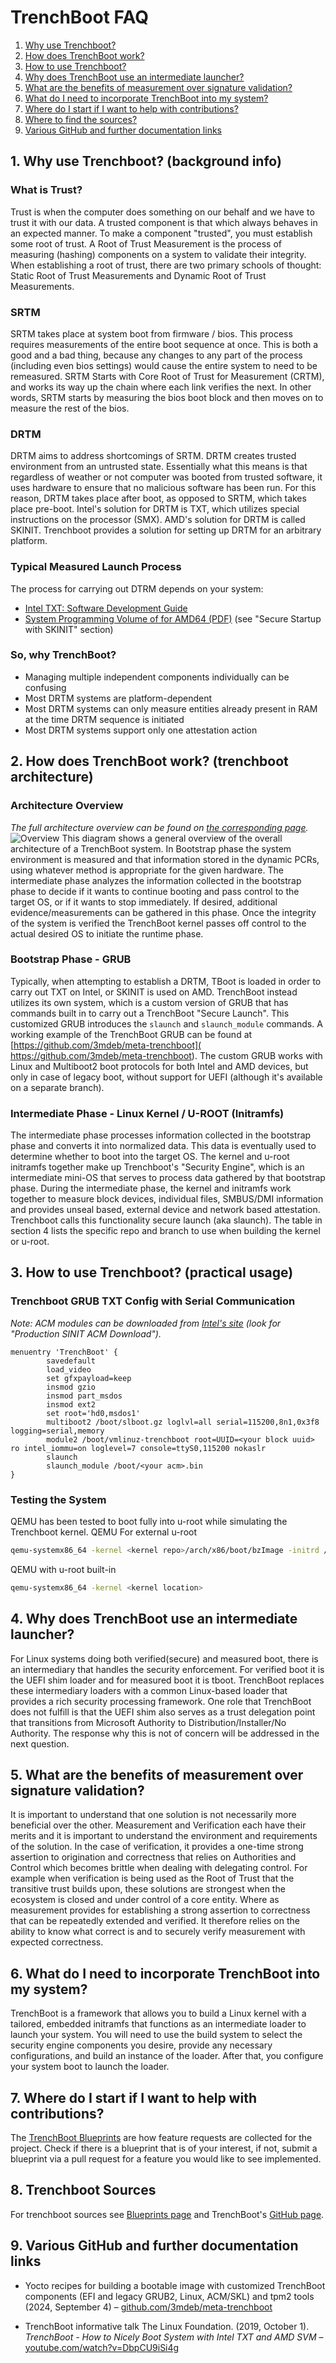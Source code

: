 # TrenchBoot FAQ

1. [Why use Trenchboot?](#1-why-use-trenchboot-background-info)
2. [How does TrenchBoot work?](
    #2-how-does-trenchboot-work-trenchboot-architecture)
3. [How to use Trenchboot?](#3-how-to-use-trenchboot-practical-usage)
4. [Why does TrenchBoot use an intermediate launcher?](
    #4-why-does-trenchboot-use-an-intermediate-launcher)
5. [What are the benefits of measurement over signature validation?](
    #5-what-are-the-benefits-of-measurement-over-signature-validation)
6. [What do I need to incorporate TrenchBoot into my system?](
    #6-what-do-i-need-to-incorporate-trenchboot-into-my-system)
7. [Where do I start if I want to help with contributions?](
    #7-where-do-i-start-if-i-want-to-help-with-contributions)
8. [Where to find the sources?](#8-trenchboot-sources)
9. [Various GitHub and further documentation links](
    #9-various-github-and-further-documentation-links)

## 1. Why use Trenchboot? (background info)

### What is Trust?

Trust is when the computer does something on our behalf and we have to trust it
with our data. A trusted component is that which always behaves in an expected
manner.  To make a component "trusted", you must establish some root of trust.
A Root of Trust Measurement is the process of measuring (hashing) components on
a system to validate their integrity. When establishing a root of trust, there
are two primary schools of thought: Static Root of Trust Measurements and
Dynamic Root of Trust Measurements.

### SRTM

SRTM takes place at system boot from firmware / bios. This process requires
measurements of the entire boot sequence at once. This is both a good and a
bad thing, because any changes to any part of the process (including even
bios settings) would cause the entire system to need to be remeasured. SRTM
Starts with Core Root of Trust for Measurement (CRTM), and works its way up the chain where
each link verifies the next. In other words, SRTM starts by measuring the bios
boot block and then moves on to measure the rest of the bios.

### DRTM

DRTM aims to address shortcomings of SRTM. DRTM creates trusted environment from
an untrusted state. Essentially what this means is that regardless of weather
or not computer was booted from trusted software, it uses hardware to ensure
that no malicious software has been run. For this reason, DRTM takes place
after boot, as opposed to SRTM, which takes place pre-boot. Intel's solution
for DRTM is TXT, which utilizes special instructions on the processor (SMX).
AMD's solution for DRTM is called SKINIT. Trenchboot provides a solution for
setting up DRTM for an arbitrary platform.

### Typical Measured Launch Process

The process for carrying out DTRM depends on your system:

- [Intel TXT: Software Development Guide][txt-spec]
- [System Programming Volume of for AMD64 (PDF)][skinit-spec] (see
  "Secure Startup with SKINIT" section)

[txt-spec]: https://www.intel.com/content/www/us/en/content-details/315168/intel-trusted-execution-technology-intel-txt-software-development-guide.html
[skinit-spec]: https://www.amd.com/system/files/TechDocs/24593.pdf

### So, why TrenchBoot?

- Managing multiple independent components individually can be confusing
- Most DRTM systems are platform-dependent
- Most DRTM systems can only measure entities already present in RAM at the
    time DRTM sequence is initiated
- Most DRTM systems support only one attestation action

## 2. How does TrenchBoot work? (trenchboot architecture)

### Architecture Overview

*The full architecture overview can be found on
[the corresponding page](./theory/Architecture.md).*
![Overview](img/Architectural_Flow.png)
This diagram shows a general overview of the overall architecture of a
TrenchBoot system. In Bootstrap phase the system environment is measured and
that information stored in the dynamic PCRs, using whatever method is
appropriate for the given hardware. The intermediate phase analyzes the
information collected in the bootstrap phase to decide if it wants to continue
booting and pass control to the target OS, or if it wants to stop immediately.
If desired, additional evidence/measurements can be gathered in this phase. Once
 the integrity of the system is verified the TrenchBoot kernel passes off
 control to the actual desired OS to initiate the runtime phase.

### Bootstrap Phase - GRUB

Typically, when attempting to establish a DRTM, TBoot is loaded in order to
carry out TXT on Intel, or SKINIT is used on AMD. TrenchBoot instead utilizes
its own system, which is a custom version of GRUB that has commands built in to
carry out a TrenchBoot "Secure Launch". This customized GRUB introduces the
`slaunch` and `slaunch_module` commands. A working example of the TrenchBoot
GRUB can be found at
[https://github.com/3mdeb/meta-trenchboot](
    https://github.com/3mdeb/meta-trenchboot).
The custom GRUB works with Linux and Multiboot2 boot protocols for both Intel
and AMD devices, but only in case of legacy boot, without support for UEFI
(although it's available on a separate branch).

### Intermediate Phase - Linux Kernel / U-ROOT (Initramfs)

The intermediate phase processes information collected in the bootstrap phase
and converts it into normalized data. This data is eventually used to determine
whether to boot into the target OS. The kernel and u-root initramfs
together make up Trenchboot's "Security Engine", which is an intermediate
mini-OS that serves to process data gathered by that bootstrap phase. During the
intermediate phase, the kernel and initramfs work together to measure block
devices, individual files, SMBUS/DMI information and provides unseal based,
external device and network based attestation. Trenchboot calls this
functionality secure launch (aka slaunch). The table in section 4 lists the
specific repo and branch to use when building the kernel or u-root.

## 3. How to use Trenchboot? (practical usage)

### Trenchboot GRUB TXT Config with Serial Communication

*Note: ACM modules can be downloaded from [Intel's site][acm-download] (look for
"Production SINIT ACM Download").*

[acm-download]: https://www.intel.com/content/www/us/en/developer/articles/tool/intel-trusted-execution-technology.html

```text
menuentry 'TrenchBoot' {
        savedefault
        load_video
        set gfxpayload=keep
        insmod gzio
        insmod part_msdos
        insmod ext2
        set root='hd0,msdos1'
        multiboot2 /boot/slboot.gz loglvl=all serial=115200,8n1,0x3f8 logging=serial,memory
        module2 /boot/vmlinuz-trenchboot root=UUID=<your block uuid> ro intel_iommu=on loglevel=7 console=ttyS0,115200 nokaslr
        slaunch
        slaunch_module /boot/<your acm>.bin
}
```

### Testing the System

QEMU has been tested to boot fully into u-root while simulating the Trenchboot
kernel.
QEMU For external u-root

```bash
qemu-systemx86_64 -kernel <kernel repo>/arch/x86/boot/bzImage -initrd /tmp/initramfs.linux_amd64.cpio -append console=ttyS0,38400 -serial file:serial.out
```

QEMU with u-root built-in

```bash
qemu-systemx86_64 -kernel <kernel location>
```

## 4. Why does TrenchBoot use an intermediate launcher?

For Linux systems doing both verified(secure) and measured boot, there is an
intermediary that handles the security enforcement. For verified boot it is the
UEFI shim loader and for measured boot it is tboot. TrenchBoot replaces these
intermediary loaders with a common Linux-based loader that provides a rich
security processing framework. One role that TrenchBoot does not fulfill is
that the UEFI shim also serves as a trust delegation point that transitions
from Microsoft Authority to Distribution/Installer/No Authority. The response
why this is not of concern will be addressed in the next question.

## 5. What are the benefits of measurement over signature validation?

It is important to understand that one solution is not necessarily more
beneficial over the other. Measurement and Verification each have their merits
and it is important to understand the environment and requirements of the
solution. In the case of verification, it provides a one-time strong assertion
to origination and correctness that relies on Authorities and Control which
becomes brittle when dealing with delegating control. For example when
verification is being used as the Root of Trust that the transitive trust
builds upon, these solutions are strongest when the ecosystem is closed and
under control of a core entity. Where as measurement provides for establishing
a strong assertion to correctness that can be repeatedly extended and verified.
It therefore relies on the ability to know what correct is and to securely
verify measurement with expected correctness.

## 6. What do I need to incorporate TrenchBoot into my system?

TrenchBoot is a framework that allows you to build a Linux kernel with a
tailored, embedded initramfs that functions as an intermediate loader to launch
your system. You will need to use the build system to select the security
engine components you desire, provide any necessary configurations, and build
an instance of the loader. After that, you configure your system boot to launch
the loader.

## 7. Where do I start if I want to help with contributions?

The [TrenchBoot Blueprints](./blueprints/index.md)
are how feature requests are collected for the project. Check if there is a
blueprint that is of your interest, if not, submit a blueprint via a pull
request for a feature you would like to see implemented.

## 8. Trenchboot Sources

For trenchboot sources see [Blueprints page](./blueprints/index.md) and
TrenchBoot's [GitHub page](https://github.com/TrenchBoot).

## 9. Various GitHub and further documentation links

- Yocto recipes for building a bootable image with customized TrenchBoot
  components (EFI and legacy GRUB2, Linux, ACM/SKL) and tpm2 tools (2024,
  September 4) &ndash;
    [github.com/3mdeb/meta-trenchboot](https://github.com/3mdeb/meta-trenchboot)

- TrenchBoot informative talk
The Linux Foundation. (2019, October 1). *TrenchBoot - How to Nicely Boot System
with Intel TXT and AMD SVM* &ndash;
    [youtube.com/watch?v=DbpCU9iSi4g](
        https://www.youtube.com/watch?v=DbpCU9iSi4g)

